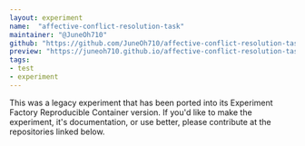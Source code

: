 ```yaml
---
layout: experiment
name:  "affective-conflict-resolution-task"
maintainer: "@JuneOh710"
github: "https://github.com/JuneOh710/affective-conflict-resolution-task"
preview: "https://juneoh710.github.io/affective-conflict-resolution-task/"
tags:
- test
- experiment
---
```

This was a legacy experiment that has been ported into its Experiment Factory Reproducible Container version. If you'd like to make the experiment, it's documentation, or use better, please contribute at the repositories
linked below.
